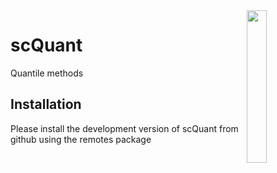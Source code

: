  <img align="right" src="https://user-images.githubusercontent.com/52276989/229894417-bb5e978c-cb1d-4606-8d2c-1b82c137e52e.png" width=25% height=25%>
 

# scQuant
Quantile methods


## Installation
Please install the development version of scQuant from github using the remotes package 


